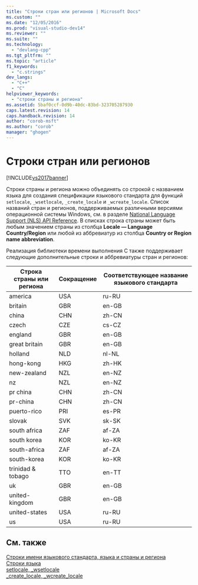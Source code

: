 ```yaml
---
title: "Строки стран или регионов | Microsoft Docs"
ms.custom: ""
ms.date: "12/05/2016"
ms.prod: "visual-studio-dev14"
ms.reviewer: ""
ms.suite: ""
ms.technology: 
  - "devlang-cpp"
ms.tgt_pltfrm: ""
ms.topic: "article"
f1_keywords: 
  - "c.strings"
dev_langs: 
  - "C++"
  - "C"
helpviewer_keywords: 
  - "строки страны и региона"
ms.assetid: 5baf0ccf-0d9b-40dc-83bd-323705287930
caps.latest.revision: 14
caps.handback.revision: 14
author: "corob-msft"
ms.author: "corob"
manager: "ghogen"
---
```

# Строки стран или регионов
[!INCLUDE[vs2017banner](../assembler/inline/includes/vs2017banner.md)]

Строки страны и региона можно объединять со строкой с названием языка для создания спецификации языкового стандарта для функций `setlocale`, `_wsetlocale`, `_create_locale` и `_wcreate_locale`. Список названий стран и регионов, поддерживаемых различными версиями операционной системы Windows, см. в разделе [National Language Support \(NLS\) API Reference](http://msdn.microsoft.com/goglobal/bb896001.aspx). В списках строка страны может быть любым значением страны из столбца **Locale — Language Country\/Region** или любой из аббревиатур из столбца **Country or Region name abbreviation**.  
  
 Реализация библиотеки времени выполнения C также поддерживает следующие дополнительные строки и аббревиатуры стран и регионов:  
  
|Строка страны или региона|Сокращение|Соответствующее название языкового стандарта|  
|-------------------------------|----------------|--------------------------------------------------|  
|america|USA|ru\-RU|  
|britain|GBR|en\-GB|  
|china|CHN|zh\-CN|  
|czech|CZE|cs\-CZ|  
|england|GBR|en\-GB|  
|great britain|GBR|en\-GB|  
|holland|NLD|nl\-NL|  
|hong\-kong|HKG|zh\-HK|  
|new\-zealand|NZL|en\-NZ|  
|nz|NZL|en\-NZ|  
|pr china|CHN|zh\-CN|  
|pr\-china|CHN|zh\-CN|  
|puerto\-rico|PRI|es\-PR|  
|slovak|SVK|sk\-SK|  
|south africa|ZAF|af\-ZA|  
|south korea|KOR|ko\-KR|  
|south\-africa|ZAF|af\-ZA|  
|south\-korea|KOR|ko\-KR|  
|trinidad & tobago|TTO|en\-TT|  
|uk|GBR|en\-GB|  
|united\-kingdom|GBR|en\-GB|  
|united\-states|USA|ru\-RU|  
|us|USA|ru\-RU|  
  
## См. также  
 [Строки имени языкового стандарта, языка и страны и региона](../c-runtime-library/locale-names-languages-and-country-region-strings.md)   
 [Строки языка](../c-runtime-library/language-strings.md)   
 [setlocale, \_wsetlocale](../Topic/setlocale,%20_wsetlocale.md)   
 [\_create\_locale, \_wcreate\_locale](../c-runtime-library/reference/create-locale-wcreate-locale.md)